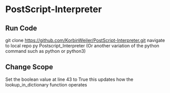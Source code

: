 # PostScript-Interpreter
## Run Code
git clone https://github.com/KorbinWeiler/PostScript-Interpreter.git
navigate to local repo
py Postscript_Interpreter (Or another variation of the python command such as python or python3)
## Change Scope
Set the boolean value at line 43 to True
this updates how the lookup_in_dictionary function operates
